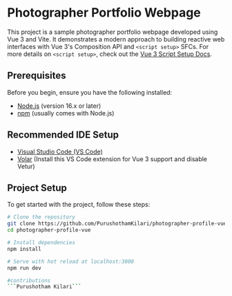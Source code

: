 # Photographer Portfolio Webpage

This project is a sample photographer portfolio webpage developed using Vue 3 and Vite. It demonstrates a modern approach to building reactive web interfaces with Vue 3's Composition API and `<script setup>` SFCs.
For more details on `<script setup>`, check out the [Vue 3 Script Setup Docs](https://v3.vuejs.org/api/sfc-script-setup.html#sfc-script-setup).

## Prerequisites

Before you begin, ensure you have the following installed:
- [Node.js](https://nodejs.org/) (version 16.x or later)
- [npm](https://npmjs.com/) (usually comes with Node.js)

## Recommended IDE Setup

- [Visual Studio Code (VS Code)](https://code.visualstudio.com/)
- [Volar](https://marketplace.visualstudio.com/items?itemName=Vue.volar) (Install this VS Code extension for Vue 3 support and disable Vetur)

## Project Setup

To get started with the project, follow these steps:

```bash
# Clone the repository
git clone https://github.com/PurushothamKilari/photographer-profile-vue.git
cd photographer-profile-vue

# Install dependencies
npm install

# Serve with hot reload at localhost:3000
npm run dev

#contributions
```Purushotham Kilari```
